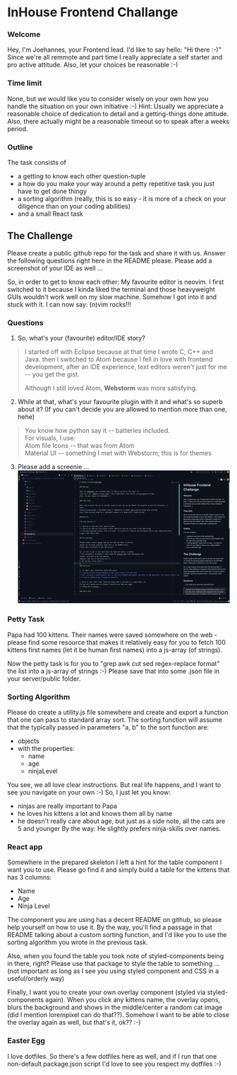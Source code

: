 # InHouse Frontend Challange

### Welcome

Hey, I'm Joehannes, your Frontend lead. I'd like to say hello: "Hi there :-)"
Since we're all remmote and part time I really appreciate a self starter and pro active attitude.
Also, let your choices be reasonable :-)

### Time limit

None, but we would like you to consider wisely on your own how you handle the situation on your own initiative :-)
Hint: 
Usually we appreciate a reasonable choice of dedication to detail and a getting-things done attitude.
Also, there actually might be a reasonable timeout so to speak after a weeks period.

### Outline

The task consists of 

* a getting to know each other question-tuple
* a how do you make your way around a petty repetitive task you just have to get done thingy
* a sorting algorithm (really, this is so easy - it is more of a check on your diligence than on your coding abilities)
* and a small React task

## The Challenge

Please create a public github repo for the task and share it with us.
Answer the following questions right here in the README please.
Please add a screenshot of your IDE as well ...

So, in order to get to know each other: My favourite editor is neovim.
I first switched to it because I kinda liked the terminal and those heavyweight GUIs
wouldn't work well on my slow machine. 
Somehow I got into it and stuck with it. 
I can now say: (n)vim rocks!!!

### Questions

1. So, what's your (favourite) editor/IDE story?
> I started off with Eclipse because at that time I wrote C, C++ and Java.
> then I switched to Atom because I fell in love with frontend development, after an IDE experience, text editors weren't just for me -- you get the gist.
>
> Although I still loved Atom, **Webstorm** was more satisfying.

2. While at that, what's your favourite plugin with it and what's so superb about it?
(If you can't decide you are allowed to mention more than one, hehe)
> You know how python say it -- batteries included.  
> For visuals, I use:  
> Atom file Icons -- that was from Atom  
> Material UI -- something I met with Webstorm; this is for themes  
> 

3. Please add a screenie ...  
![webstorm](./webstorm_image.png)
   


### Petty Task

Papa had 100 kittens. Their names were saved somewhere on the web - please find some resource that makes
it relatively easy for you to fetch 100 kittens first names (let it be human first names) into a js-array (of strings).

Now the petty task is for you to "grep awk cut sed regex-replace format" the list into a js-array of strings :-)
Please save that into some .json file in your server/public folder.

### Sorting Algorithm

Please do create a utility.js file somewhere and create and export a function that one can pass to
standard array sort.
The sorting function will assume that the typically passed in parameters "a, b" to the sort function are:
* objects
* with the properties:
  * name
  * age
  * ninjaLevel

You see, we all love clear instructions. But real life happens, and I want to see you navigate on your own :-)
So, I just let you know:
* ninjas are really important to Papa
* he loves his kittens a lot and knows them all by name
* he doesn't really care about age, but just as a side note, all the cats are 5 and younger
By the way: He slightly prefers ninja-skills over names.

### React app

Somewhere in the prepared skeleton I left a hint for the table component I want you to use.
Please go find it and simply build a table for the kittens that has 3 columns:
* Name
* Age
* Ninja Level

The component you are using has a decent README on github, so please help yourself on how to use it.
By the way, you'll find a passage in that README talking about a custom sorting function, and I'd like
you to use the sorting algorithm you wrote in the previous task.

Also, when you found the table you took note of styled-components being in there, right?
Please use that package to style the table to something ... (not important as long as I see
you using styled component and CSS in a useful/orderly way)

Finally, I want you to create your own overlay component (styled via styled-components again).
When you click any kittens name, the overlay opens, blurs the background and shows in the middle/center
a random cat image (did  I mention lorempixel can do that??).
Somehow I want to be able to close the overlay again as well, but that's it, ok?? :-)

### Easter Egg

I love dotfiles. So there's a few dotfiles here as well, and if I run that one non-default package.json script
I'd love to see you respect my dotfiles :-)

